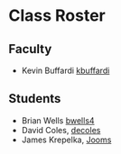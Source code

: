 # Class Roster

## Faculty

- Kevin Buffardi [kbuffardi](https://github.com/kbuffardi)

## Students

- Brian Wells [bwells4](https://github.com/briswells)
- David Coles, [decoles](https://github.com/decoles)
- James Krepelka, [Jooms](https://github.com/Jooms)






